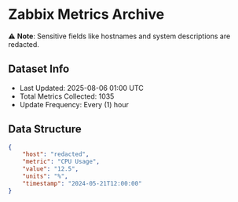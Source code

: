 # Zabbix Metrics Archive

⚠️ **Note**: Sensitive fields like hostnames and system descriptions are redacted.

## Dataset Info
- Last Updated: 2025-08-06 01:00 UTC
- Total Metrics Collected: 1035
- Update Frequency: Every (1) hour

## Data Structure
```json
{
    "host": "redacted",
    "metric": "CPU Usage",
    "value": "12.5",
    "units": "%",
    "timestamp": "2024-05-21T12:00:00"
}
```
